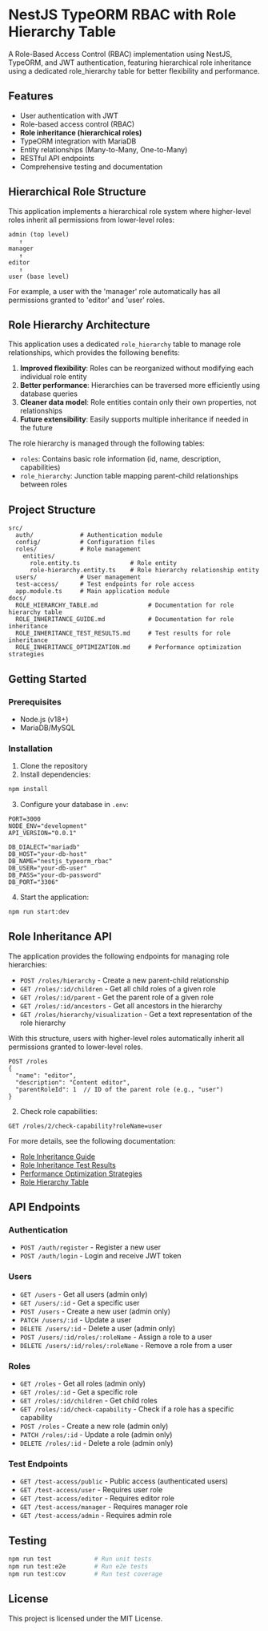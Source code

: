 # NestJS TypeORM RBAC with Role Hierarchy Table

A Role-Based Access Control (RBAC) implementation using NestJS, TypeORM, and JWT authentication, featuring hierarchical role inheritance using a dedicated role_hierarchy table for better flexibility and performance.

## Features

- User authentication with JWT
- Role-based access control (RBAC)
- **Role inheritance (hierarchical roles)**
- TypeORM integration with MariaDB
- Entity relationships (Many-to-Many, One-to-Many)
- RESTful API endpoints
- Comprehensive testing and documentation

## Hierarchical Role Structure

This application implements a hierarchical role system where higher-level roles inherit all permissions from lower-level roles:

```plaintext
admin (top level)
   ↑
manager
   ↑
editor
   ↑
user (base level)
```

For example, a user with the 'manager' role automatically has all permissions granted to 'editor' and 'user' roles.

## Role Hierarchy Architecture

This application uses a dedicated `role_hierarchy` table to manage role relationships, which provides the following benefits:

1. **Improved flexibility**: Roles can be reorganized without modifying each individual role entity
2. **Better performance**: Hierarchies can be traversed more efficiently using database queries
3. **Cleaner data model**: Role entities contain only their own properties, not relationships
4. **Future extensibility**: Easily supports multiple inheritance if needed in the future

The role hierarchy is managed through the following tables:

- `roles`: Contains basic role information (id, name, description, capabilities)
- `role_hierarchy`: Junction table mapping parent-child relationships between roles

## Project Structure

```plaintext
src/
  auth/             # Authentication module
  config/           # Configuration files
  roles/            # Role management
    entities/
      role.entity.ts              # Role entity
      role-hierarchy.entity.ts    # Role hierarchy relationship entity
  users/            # User management
  test-access/      # Test endpoints for role access
  app.module.ts     # Main application module
docs/
  ROLE_HIERARCHY_TABLE.md              # Documentation for role hierarchy table
  ROLE_INHERITANCE_GUIDE.md            # Documentation for role inheritance
  ROLE_INHERITANCE_TEST_RESULTS.md     # Test results for role inheritance
  ROLE_INHERITANCE_OPTIMIZATION.md     # Performance optimization strategies
```

## Getting Started

### Prerequisites

- Node.js (v18+)
- MariaDB/MySQL

### Installation

1. Clone the repository
2. Install dependencies:

```bash
npm install
```

3. Configure your database in `.env`:

```properties
PORT=3000
NODE_ENV="development"
API_VERSION="0.0.1"

DB_DIALECT="mariadb"
DB_HOST="your-db-host"
DB_NAME="nestjs_typeorm_rbac"
DB_USER="your-db-user"
DB_PASS="your-db-password"
DB_PORT="3306"
```

4. Start the application:

```bash
npm run start:dev
```

## Role Inheritance API

The application provides the following endpoints for managing role hierarchies:

- `POST /roles/hierarchy` - Create a new parent-child relationship
- `GET /roles/:id/children` - Get all child roles of a given role
- `GET /roles/:id/parent` - Get the parent role of a given role
- `GET /roles/:id/ancestors` - Get all ancestors in the hierarchy
- `GET /roles/hierarchy/visualization` - Get a text representation of the role hierarchy

With this structure, users with higher-level roles automatically inherit all permissions granted to lower-level roles.

```http
POST /roles
{
  "name": "editor",
  "description": "Content editor",
  "parentRoleId": 1  // ID of the parent role (e.g., "user")
}
```

2. Check role capabilities:

```http
GET /roles/2/check-capability?roleName=user
```

For more details, see the following documentation:
- [Role Inheritance Guide](docs/ROLE_INHERITANCE_GUIDE.md)
- [Role Inheritance Test Results](docs/ROLE_INHERITANCE_TEST_RESULTS.md)
- [Performance Optimization Strategies](docs/ROLE_INHERITANCE_OPTIMIZATION.md)
- [Role Hierarchy Table](docs/ROLE_HIERARCHY_TABLE.md)

## API Endpoints

### Authentication

- `POST /auth/register` - Register a new user
- `POST /auth/login` - Login and receive JWT token

### Users

- `GET /users` - Get all users (admin only)
- `GET /users/:id` - Get a specific user
- `POST /users` - Create a new user (admin only)
- `PATCH /users/:id` - Update a user
- `DELETE /users/:id` - Delete a user (admin only)
- `POST /users/:id/roles/:roleName` - Assign a role to a user
- `DELETE /users/:id/roles/:roleName` - Remove a role from a user

### Roles

- `GET /roles` - Get all roles (admin only)
- `GET /roles/:id` - Get a specific role
- `GET /roles/:id/children` - Get child roles
- `GET /roles/:id/check-capability` - Check if a role has a specific capability
- `POST /roles` - Create a new role (admin only)
- `PATCH /roles/:id` - Update a role (admin only)
- `DELETE /roles/:id` - Delete a role (admin only)

### Test Endpoints

- `GET /test-access/public` - Public access (authenticated users)
- `GET /test-access/user` - Requires user role
- `GET /test-access/editor` - Requires editor role
- `GET /test-access/manager` - Requires manager role
- `GET /test-access/admin` - Requires admin role

## Testing

```bash
npm run test            # Run unit tests
npm run test:e2e        # Run e2e tests
npm run test:cov        # Run test coverage
```

## License

This project is licensed under the MIT License.

